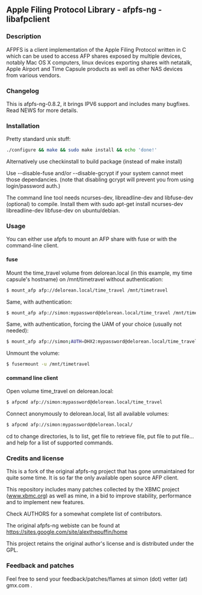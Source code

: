 ## Apple Filing Protocol Library - afpfs-ng - libafpclient

### Description

AFPFS is a client implementation of the Apple Filing Protocol written in C which
can be used to access AFP shares exposed by multiple devices, notably Mac OS X
computers, linux devices exporting shares with netatalk, Apple Airport and 
Time Capsule products as well as other NAS devices from various vendors.


### Changelog

This is afpfs-ng-0.8.2, it brings IPV6 support and includes many bugfixes.
Read NEWS for more details.


### Installation

Pretty standard unix stuff:
```bash
./configure && make && sudo make install && echo 'done!'
```

Alternatively use checkinstall to build package (instead of make install)

Use --disable-fuse and/or --disable-gcrypt if your system cannot meet those dependancies.
(note that disabling gcrypt will prevent you from using login/password auth.)

The command line tool needs ncurses-dev, libreadline-dev and libfuse-dev (optional) to compile. 
Install them with sudo apt-get install ncurses-dev libreadline-dev libfuse-dev on ubuntu/debian.

### Usage

You can either use afpfs to mount an AFP share with fuse or with the command-line client.

#### fuse

Mount the time_travel volume from delorean.local (in this example, my time capsule's hostname)
on /mnt/timetravel without authentication:

```bash
$ mount_afp afp://delorean.local/time_travel /mnt/timetravel
```

Same, with authentication:

```bash
$ mount_afp afp://simon:mypassword@delorean.local/time_travel /mnt/timetravel
```

Same, with authentication, forcing the UAM of your choice (usually not needed):

```bash
$ mount_afp afp://simon;AUTH=DHX2:mypassword@delorean.local/time_travel /mnt/timetravel
```

Unmount the volume:

```bash
$ fusermount -u /mnt/timetravel
```

#### command line client

Open volume time_travel on delorean.local:

```bash
$ afpcmd afp://simon:mypassword@delorean.local/time_travel
```

Connect anonymously to delorean.local, list all available volumes:

```bash
$ afpcmd afp://simon:mypassword@delorean.local/
```

cd to change directories, ls to list, get file to retrieve file, put file to put file...
and help for a list of supported commands.


### Credits and license

This is a fork of the original afpfs-ng project that has gone unmaintained
for quite some time. It is so far the only available open source AFP client.

This repository includes many patches collected by the XBMC project
(www.xbmc.org) as well as mine, in a bid to improve stability, performance and
to implement new features.

Check AUTHORS for a somewhat complete list of contributors.

The original afpfs-ng webiste can be found at https://sites.google.com/site/alexthepuffin/home

This project retains the original author's license and is distributed under the GPL.


### Feedback and patches

Feel free to send your feedback/patches/flames at simon (dot) vetter (at) gmx.com .


